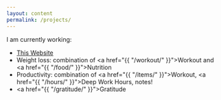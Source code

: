 ```yaml
---
layout: content
permalink: /projects/
---
```


I am currently working:

- [This Website]()
- Weight loss: combination of <a href="{{ "/workout/" }}">Workout</a> and <a href="{{ "/food/" }}">Nutrition</a>
- Productivity: combination of <a href="{{ "/items/" }}">Workout</a>, <a href="{{ "/hours/" }}">Deep Work Hours</a>, notes!
- <a href="{{ "/gratitude/" }}">Gratitude</a>
